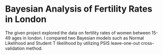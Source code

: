 # Bayesian Analysis of Fertility Rates in London 

The given project explored the data on fertility rates of women between 15-49 ages in london. I compared two Bayesian models such as Normal Likelihood and Student T likelihood by utilizing PSIS leave-one-out cross-validation method. 

